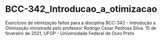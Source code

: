 # BCC-342_Introducao_a_otimizacao
Exercícios de otimização feitos para a disciplina BCC-342 - Introdução a Otimização ministrada pelo professor Rodrigo Cesar Pedrosa Silva.
15 de fevereiro de 2021, UFOP - Universidade Federal de Ouro Preto
